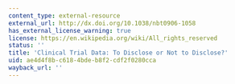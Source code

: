 ```yaml
---
content_type: external-resource
external_url: http://dx.doi.org/10.1038/nbt0906-1058
has_external_license_warning: true
license: https://en.wikipedia.org/wiki/All_rights_reserved
status: ''
title: 'Clinical Trial Data: To Disclose or Not to Disclose?'
uid: ae4d4f8b-c618-4bde-b8f2-cdf2f0280cca
wayback_url: ''
---
```

